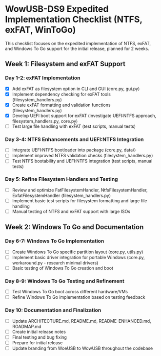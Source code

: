 # WowUSB-DS9 Expedited Implementation Checklist (NTFS, exFAT, WinToGo)

This checklist focuses on the expedited implementation of NTFS, exFAT, and Windows To Go support for the initial release, planned for 2 weeks.

## Week 1: Filesystem and exFAT Support

### Day 1-2: exFAT Implementation
- [X] Add exFAT as filesystem option in CLI and GUI (core.py, gui.py)
- [X] Implement dependency checking for exFAT tools (filesystem_handlers.py)
- [X] Create exFAT formatting and validation functions (filesystem_handlers.py)
- [X] Develop UEFI boot support for exFAT (investigate UEFI:NTFS approach, filesystem_handlers.py, core.py)
- [ ] Test large file handling with exFAT (test scripts, manual tests)

### Day 3-4: NTFS Enhancements and UEFI:NTFS Integration
- [ ] Integrate UEFI:NTFS bootloader into package (core.py, data/)
- [ ] Implement improved NTFS validation checks (filesystem_handlers.py)
- [ ] Test NTFS bootability and UEFI:NTFS integration (test scripts, manual tests)

### Day 5: Refine Filesystem Handlers and Testing
- [ ] Review and optimize FatFilesystemHandler, NtfsFilesystemHandler, ExfatFilesystemHandler (filesystem_handlers.py)
- [ ] Implement basic test scripts for filesystem formatting and large file handling
- [ ] Manual testing of NTFS and exFAT support with large ISOs

## Week 2: Windows To Go and Documentation

### Day 6-7: Windows To Go Implementation
- [ ] Create Windows To Go specific partition layout (core.py, utils.py)
- [ ] Implement basic driver integration for portable Windows (core.py, workaround.py - research minimal drivers)
- [ ] Basic testing of Windows To Go creation and boot

### Day 8-9: Windows To Go Testing and Refinement
- [ ] Test Windows To Go boot across different hardware/VMs
- [ ] Refine Windows To Go implementation based on testing feedback

### Day 10: Documentation and Finalization
- [ ] Update ARCHITECTURE.md, README.md, README-ENHANCED.md, ROADMAP.md
- [ ] Create initial release notes
- [ ] Final testing and bug fixing
- [ ] Prepare for initial release
- [ ] Update branding from WoeUSB to WowUSB throughout the codebase
